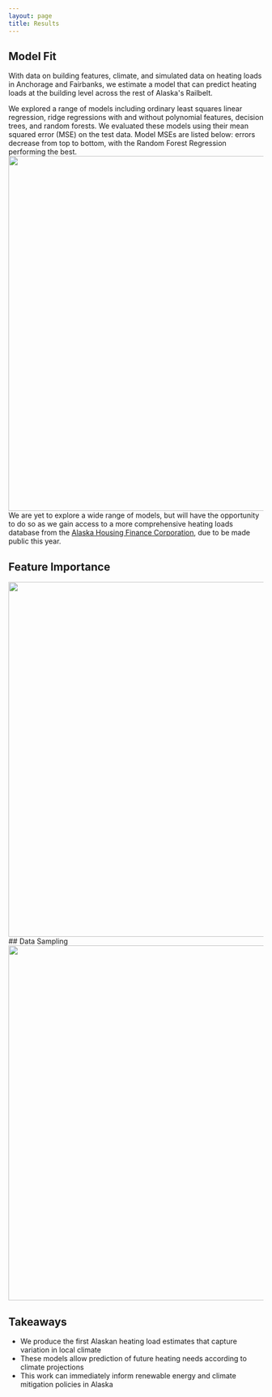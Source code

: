 ```yaml
---
layout: page
title: Results
---
```

## Model Fit
With data on building features, climate, and simulated data on heating loads in Anchorage and Fairbanks, we estimate a model that can predict heating loads at the building level across the rest of Alaska's Railbelt.

We explored a range of models including ordinary least squares linear regression, ridge regressions with and without polynomial features, decision trees, and random forests. We evaluated these models using their mean squared error (MSE) on the test data. Model MSEs are listed below: errors decrease from top to bottom, with the Random Forest Regression performing the best.
<img src="{{ site.url }}{{ site.baseurl }}/assets/img/mse.png" width="700">
We are yet to explore a wide range of models, but will have the opportunity to do so as we gain access to a more comprehensive heating loads database from the [Alaska Housing Finance Corporation](https://www.ahfc.us/), due to be made public this year.

## Feature Importance

<img src="{{ site.url }}{{ site.baseurl }}/assets/img/feat.png" width="700">
## Data Sampling
<img src="{{ site.url }}{{ site.baseurl }}/assets/img/ds_res.png" width="700">

## Takeaways
+ We produce the first Alaskan heating load estimates that capture variation in local climate
+ These models allow prediction of future heating needs according to climate projections
+ This work can immediately inform renewable energy and climate mitigation policies in Alaska
